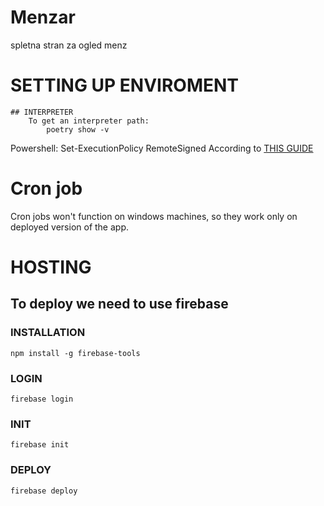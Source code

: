 # Menzar
spletna stran za ogled menz

# SETTING UP ENVIROMENT

    ## INTERPRETER
        To get an interpreter path:
            poetry show -v
Powershell: Set-ExecutionPolicy RemoteSigned
According to [THIS GUIDE](https://www.sharepointdiary.com/2014/03/fix-for-powershell-script-cannot-be-loaded-because-running-scripts-is-disabled-on-this-system.html)


# Cron job

Cron jobs won't function on windows machines, so they work only on deployed version of the app.

# HOSTING
## To deploy we need to use firebase
### INSTALLATION
    npm install -g firebase-tools
### LOGIN
    firebase login
### INIT
    firebase init
### DEPLOY
    firebase deploy